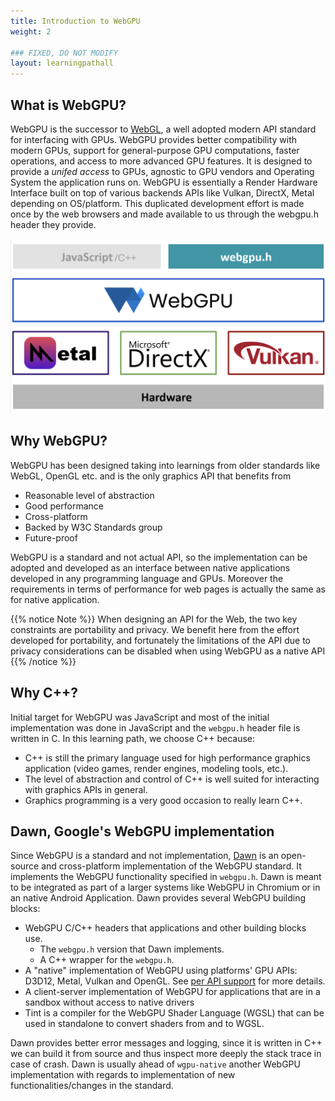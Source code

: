 ```yaml
---
title: Introduction to WebGPU
weight: 2

### FIXED, DO NOT MODIFY
layout: learningpathall
---
```


## What is WebGPU?

WebGPU is the successor to [WebGL](https://www.khronos.org/webgl/wiki/), a well adopted modern API standard for interfacing with GPUs. WebGPU provides better compatibility with modern GPUs, support for general-purpose GPU computations, faster operations, and access to more advanced GPU features. It is designed to provide a _unifed access_ to GPUs, agnostic to GPU vendors and Operating System the application runs on. WebGPU is essentially a Render Hardware Interface built on top of various backends APIs like Vulkan, DirectX, Metal depending on OS/platform. This duplicated development effort is made once by the web browsers and made available to us through the webgpu.h header they provide.

![WebGPU High Level View](images/webgpu_highlevel.png "WebGPU High Level View")

## Why WebGPU?

WebGPU has been designed taking into learnings from older standards like WebGL, OpenGL etc. and is the only graphics API that benefits from

* Reasonable level of abstraction
* Good performance
* Cross-platform
* Backed by W3C Standards group
* Future-proof

WebGPU is a standard and not actual API, so the implementation can be adopted and developed as an interface between native applications developed in any programming language and GPUs. Moreover the requirements in terms of performance for web pages is actually the same as for native application.

{{% notice Note %}}
When designing an API for the Web, the two key constraints are portability and privacy. We benefit here from the effort developed for portability, and fortunately the limitations of the API due to privacy considerations can be disabled when using WebGPU as a native API
{{% /notice %}}

## Why C++?

Initial target for WebGPU was JavaScript and most of the initial implementation was done in JavaScript and the `webgpu.h` header file is written in C. In this learning path, we choose C++ because:

* C++ is still the primary language used for high performance graphics application (video games, render engines, modeling tools, etc.).
* The level of abstraction and control of C++ is well suited for interacting with graphics APIs in general.
* Graphics programming is a very good occasion to really learn C++.

## Dawn, Google's WebGPU implementation

Since WebGPU is a standard and not implementation, [Dawn](https://github.com/google/dawn) is an open-source and cross-platform implementation of the WebGPU standard. It implements the WebGPU functionality specified in `webgpu.h`. Dawn is meant to be integrated as part of a larger systems like WebGPU in Chromium or in an native Android Application.
Dawn provides several WebGPU building blocks:

* WebGPU C/C++ headers that applications and other building blocks use.
  * The `webgpu.h` version that Dawn implements.
  * A C++ wrapper for the `webgpu.h`.
* A "native" implementation of WebGPU using platforms' GPU APIs: D3D12, Metal, Vulkan and OpenGL. See [per API support](https://github.com/google/dawn/blob/main/docs/support.md) for more details.
* A client-server implementation of WebGPU for applications that are in a sandbox without access to native drivers
* Tint is a compiler for the WebGPU Shader Language (WGSL) that can be used in standalone to convert shaders from and to WGSL.

Dawn provides better error messages and logging, since it is written in C++ we can build it from source and thus inspect more deeply the stack trace in case of crash.
Dawn is usually ahead of `wgpu-native` another WebGPU implementation with regards to implementation of new functionalities/changes in the standard.
